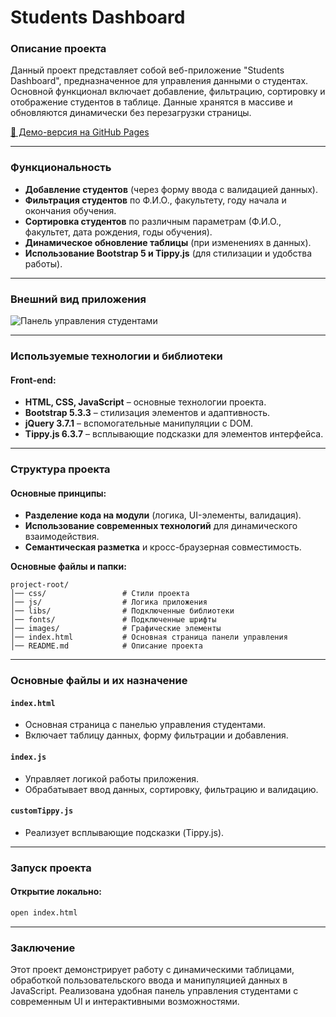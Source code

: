 # Students Dashboard

### Описание проекта

Данный проект представляет собой веб-приложение "Students Dashboard", предназначенное для управления данными о студентах. Основной функционал включает добавление, фильтрацию, сортировку и отображение студентов в таблице. Данные хранятся в массиве и обновляются динамически без перезагрузки страницы.

[🔗 Демо-версия на GitHub Pages](https://matowdev.github.io/fullstack-js-by-skillbox/core-courses/3-js-basic-level/10-type-conversion-non-strict/10-6-pw-10-type-conversion/#formInputCollapse)

---

### Функциональность

- **Добавление студентов** (через форму ввода с валидацией данных).
- **Фильтрация студентов** по Ф.И.О., факультету, году начала и окончания обучения.
- **Сортировка студентов** по различным параметрам (Ф.И.О., факультет, дата рождения, годы обучения).
- **Динамическое обновление таблицы** (при изменениях в данных).
- **Использование Bootstrap 5 и Tippy.js** (для стилизации и удобства работы).

---

### Внешний вид приложения

![Панель управления студентами](/images/final-app-view.jpg)

---

### Используемые технологии и библиотеки

#### Front-end:

- **HTML, CSS, JavaScript** – основные технологии проекта.
- **Bootstrap 5.3.3** – стилизация элементов и адаптивность.
- **jQuery 3.7.1** – вспомогательные манипуляции с DOM.
- **Tippy.js 6.3.7** – всплывающие подсказки для элементов интерфейса.

---

### Структура проекта

#### Основные принципы:

- **Разделение кода на модули** (логика, UI-элементы, валидация).
- **Использование современных технологий** для динамического взаимодействия.
- **Семантическая разметка** и кросс-браузерная совместимость.

**Основные файлы и папки:**

```
project-root/
│── css/                 # Стили проекта
│── js/                  # Логика приложения
│── libs/                # Подключенные библиотеки
│── fonts/               # Подключенные шрифты
│── images/              # Графические элементы
│── index.html           # Основная страница панели управления
│── README.md            # Описание проекта
```

---

### Основные файлы и их назначение

#### `index.html`

- Основная страница с панелью управления студентами.
- Включает таблицу данных, форму фильтрации и добавления.

#### `index.js`

- Управляет логикой работы приложения.
- Обрабатывает ввод данных, сортировку, фильтрацию и валидацию.

#### `customTippy.js`

- Реализует всплывающие подсказки (Tippy.js).

---

### Запуск проекта

#### Открытие локально:

```sh
open index.html
```

---

### Заключение

Этот проект демонстрирует работу с динамическими таблицами, обработкой пользовательского ввода и манипуляцией данных в JavaScript. Реализована удобная панель управления студентами с современным UI и интерактивными возможностями.
